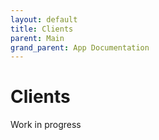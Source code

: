 ```yaml
---
layout: default
title: Clients
parent: Main
grand_parent: App Documentation
---
```


# Clients

Work in progress
